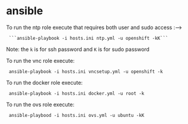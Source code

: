 # ansible

To run the ntp role execute that requires both user and sudo access :--> 
     
     ```ansible-playbook -i hosts.ini ntp.yml -u openshift -kK```

Note: the `k` is for ssh password and `K` is for sudo password

To run the vnc role execute: 

``` ansible-playbook -i hosts.ini vncsetup.yml -u openshift -k```

To run the docker role execute:

``` ansible-playbook -i hosts.ini docker.yml -u root -k```

To run the ovs role execute:

``` ansible-playbood -i hosts.ini ovs.yml -u ubuntu -kK```
